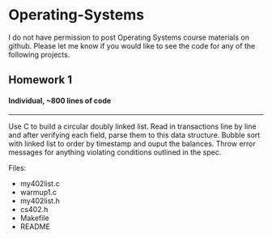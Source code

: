 # Operating-Systems

I do not have permission to post Operating Systems course materials on github. Please let me know if you would like to see the code for any of the following projects. 

## Homework 1
#### Individual, ~800 lines of code
-------------

Use C to build a circular doubly linked list. Read in transactions line by line and after verifying each field, parse them to this data structure. Bubble sort with linked list to order by timestamp and ouput the balances. Throw error messages for anything violating conditions outlined in the spec.

Files:
- my402list.c
- warmup1.c
- my402list.h
- cs402.h
- Makefile
- README

